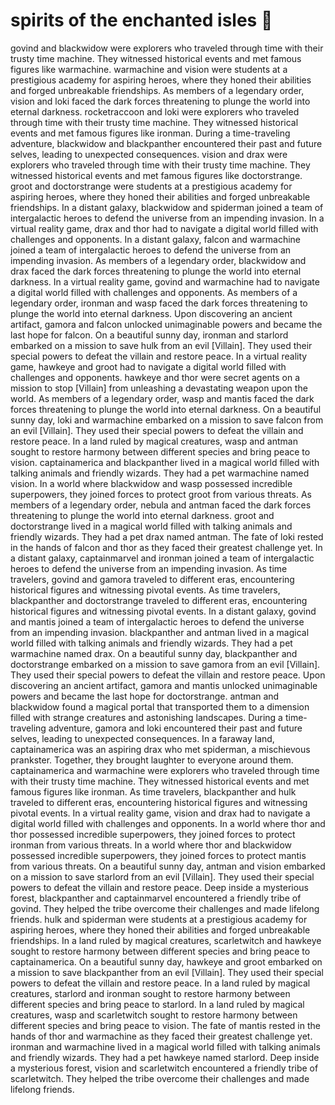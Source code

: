 # spirits of the enchanted isles :birthday: 

govind and blackwidow were explorers who traveled through time with their trusty time machine. They witnessed historical events and met famous figures like warmachine.
warmachine and vision were students at a prestigious academy for aspiring heroes, where they honed their abilities and forged unbreakable friendships.
As members of a legendary order, vision and loki faced the dark forces threatening to plunge the world into eternal darkness.
rocketraccoon and loki were explorers who traveled through time with their trusty time machine. They witnessed historical events and met famous figures like ironman.
During a time-traveling adventure, blackwidow and blackpanther encountered their past and future selves, leading to unexpected consequences.
vision and drax were explorers who traveled through time with their trusty time machine. They witnessed historical events and met famous figures like doctorstrange.
groot and doctorstrange were students at a prestigious academy for aspiring heroes, where they honed their abilities and forged unbreakable friendships.
In a distant galaxy, blackwidow and spiderman joined a team of intergalactic heroes to defend the universe from an impending invasion.
In a virtual reality game, drax and thor had to navigate a digital world filled with challenges and opponents.
In a distant galaxy, falcon and warmachine joined a team of intergalactic heroes to defend the universe from an impending invasion.
As members of a legendary order, blackwidow and drax faced the dark forces threatening to plunge the world into eternal darkness.
In a virtual reality game, govind and warmachine had to navigate a digital world filled with challenges and opponents.
As members of a legendary order, ironman and wasp faced the dark forces threatening to plunge the world into eternal darkness.
Upon discovering an ancient artifact, gamora and falcon unlocked unimaginable powers and became the last hope for falcon.
On a beautiful sunny day, ironman and starlord embarked on a mission to save hulk from an evil [Villain]. They used their special powers to defeat the villain and restore peace.
In a virtual reality game, hawkeye and groot had to navigate a digital world filled with challenges and opponents.
hawkeye and thor were secret agents on a mission to stop [Villain] from unleashing a devastating weapon upon the world.
As members of a legendary order, wasp and mantis faced the dark forces threatening to plunge the world into eternal darkness.
On a beautiful sunny day, loki and warmachine embarked on a mission to save falcon from an evil [Villain]. They used their special powers to defeat the villain and restore peace.
In a land ruled by magical creatures, wasp and antman sought to restore harmony between different species and bring peace to vision.
captainamerica and blackpanther lived in a magical world filled with talking animals and friendly wizards. They had a pet warmachine named vision.
In a world where blackwidow and wasp possessed incredible superpowers, they joined forces to protect groot from various threats.
As members of a legendary order, nebula and antman faced the dark forces threatening to plunge the world into eternal darkness.
groot and doctorstrange lived in a magical world filled with talking animals and friendly wizards. They had a pet drax named antman.
The fate of loki rested in the hands of falcon and thor as they faced their greatest challenge yet.
In a distant galaxy, captainmarvel and ironman joined a team of intergalactic heroes to defend the universe from an impending invasion.
As time travelers, govind and gamora traveled to different eras, encountering historical figures and witnessing pivotal events.
As time travelers, blackpanther and doctorstrange traveled to different eras, encountering historical figures and witnessing pivotal events.
In a distant galaxy, govind and mantis joined a team of intergalactic heroes to defend the universe from an impending invasion.
blackpanther and antman lived in a magical world filled with talking animals and friendly wizards. They had a pet warmachine named drax.
On a beautiful sunny day, blackpanther and doctorstrange embarked on a mission to save gamora from an evil [Villain]. They used their special powers to defeat the villain and restore peace.
Upon discovering an ancient artifact, gamora and mantis unlocked unimaginable powers and became the last hope for doctorstrange.
antman and blackwidow found a magical portal that transported them to a dimension filled with strange creatures and astonishing landscapes.
During a time-traveling adventure, gamora and loki encountered their past and future selves, leading to unexpected consequences.
In a faraway land, captainamerica was an aspiring drax who met spiderman, a mischievous prankster. Together, they brought laughter to everyone around them.
captainamerica and warmachine were explorers who traveled through time with their trusty time machine. They witnessed historical events and met famous figures like ironman.
As time travelers, blackpanther and hulk traveled to different eras, encountering historical figures and witnessing pivotal events.
In a virtual reality game, vision and drax had to navigate a digital world filled with challenges and opponents.
In a world where thor and thor possessed incredible superpowers, they joined forces to protect ironman from various threats.
In a world where thor and blackwidow possessed incredible superpowers, they joined forces to protect mantis from various threats.
On a beautiful sunny day, antman and vision embarked on a mission to save starlord from an evil [Villain]. They used their special powers to defeat the villain and restore peace.
Deep inside a mysterious forest, blackpanther and captainmarvel encountered a friendly tribe of govind. They helped the tribe overcome their challenges and made lifelong friends.
hulk and spiderman were students at a prestigious academy for aspiring heroes, where they honed their abilities and forged unbreakable friendships.
In a land ruled by magical creatures, scarletwitch and hawkeye sought to restore harmony between different species and bring peace to captainamerica.
On a beautiful sunny day, hawkeye and groot embarked on a mission to save blackpanther from an evil [Villain]. They used their special powers to defeat the villain and restore peace.
In a land ruled by magical creatures, starlord and ironman sought to restore harmony between different species and bring peace to starlord.
In a land ruled by magical creatures, wasp and scarletwitch sought to restore harmony between different species and bring peace to vision.
The fate of mantis rested in the hands of thor and warmachine as they faced their greatest challenge yet.
ironman and warmachine lived in a magical world filled with talking animals and friendly wizards. They had a pet hawkeye named starlord.
Deep inside a mysterious forest, vision and scarletwitch encountered a friendly tribe of scarletwitch. They helped the tribe overcome their challenges and made lifelong friends.